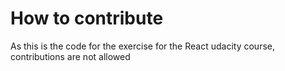 # How to contribute

As this is the code for the exercise for the React udacity course, contributions are not allowed

